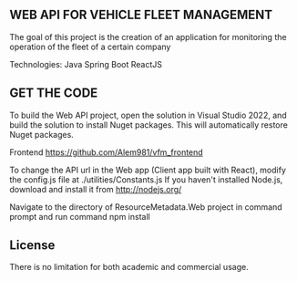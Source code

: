 WEB API FOR VEHICLE FLEET MANAGEMENT 
----------------------------------------------------------------
The goal of this project is the creation of an application for monitoring the operation of the fleet of a certain company

Technologies:
Java Spring Boot
ReactJS

GET THE CODE
----------------------------------------------------------------
To build the Web API project, open the solution in Visual Studio 2022, and build the solution to install Nuget packages. This will automatically restore Nuget packages. 

Frontend https://github.com/Alem981/vfm_frontend

To change the API url in the Web app (Client app built with React), modify the config.js file at ./utilities/Constants.js
If you haven't installed Node.js, download and install it from http://nodejs.org/

Navigate to the directory of ResourceMetadata.Web project in command prompt and run command npm install
 
License
----------------------------------------------------------------
There is no limitation for both academic and commercial usage.



